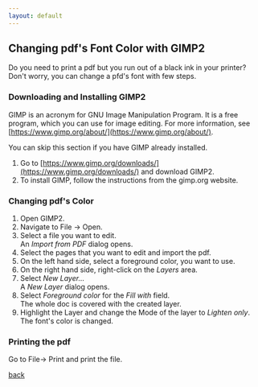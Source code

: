 ```yaml
---
layout: default
---
```


## Changing pdf's Font Color with GIMP2

Do you need to print a pdf but you run out of a black ink in your printer? Don't worry, you can change a pfd's font with few steps.

### Downloading and Installing GIMP2

GIMP is an acronym for GNU Image Manipulation Program. It is a free program, which you can use for image editing. For more information, see [https://www.gimp.org/about/](https://www.gimp.org/about/).

You can skip this section if you have GIMP already installed.

1. Go to [https://www.gimp.org/downloads/](https://www.gimp.org/downloads/) and download GIMP2. 
1. To install GIMP, follow the instructions from the gimp.org website.

### Changing pdf's Color

1. Open GIMP2.
1. Navigate to File -> Open.
1. Select a file you want to edit. <br/>
An _Import from PDF_ dialog opens.
1. Select the pages that you want to edit and import the pdf.
1. On the left hand side, select a foreground color, you want to use.
1. On the right hand side, right-click on the _Layers_ area.
1. Select _New Layer..._ <br/>
A _New Layer_ dialog opens.
1. Select _Foreground color_ for the _Fill with_ field. <br/>
The whole doc is covered with the created layer.
1. Highlight the Layer and change the Mode of the layer to _Lighten only_. <br/>
The font's color is changed.

### Printing the pdf

Go to File-> Print and print the file.




[back](./)
